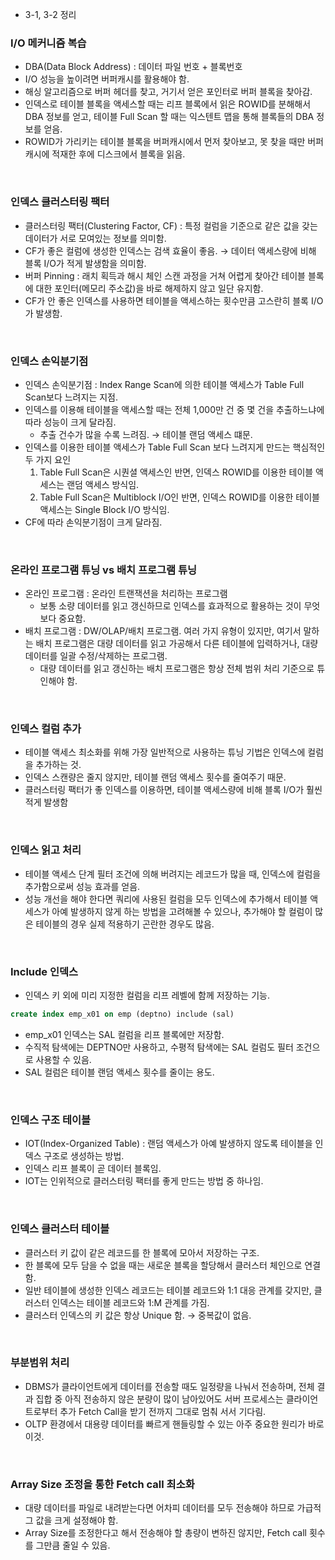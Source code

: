 * 3-1, 3-2 정리 

### I/O 메커니즘 복습

- DBA(Data Block Address) : 데이터 파일 번호 + 블록번호
- I/O 성능을 높이려면 버퍼캐시를 활용해야 함.
- 해싱 알고리즘으로 버퍼 헤더를 찾고, 거기서 얻은 포인터로 버퍼 블록을 찾아감.
- 인덱스로 테이블 블록을 액세스할 때는 리프 블록에서 읽은 ROWID를 분해해서 DBA 정보를 얻고, 테이블 Full Scan 할 때는 익스텐트 맵을 통해 블록들의 DBA 정보를 얻음.
- ROWID가 가리키는 테이블 블록을 버퍼캐시에서 먼저 찾아보고, 못 찾을 때만 버퍼캐시에 적재한 후에 디스크에서 블록을 읽음.

<br>

### 인덱스 클러스터링 팩터

- 클러스터링 팩터(Clustering Factor, CF) : 특정 컬럼을 기준으로 같은 값을 갖는 데이터가 서로 모여있는 정보를 의미함.
- CF가 좋은 컬럼에 생성한 인덱스는 검색 효율이 좋음. → 데이터 액세스량에 비해 블록 I/O가 적게 발생함을 의미함.
- 버퍼 Pinning :  래치 획득과 해시 체인 스캔 과정을 거쳐 어렵게 찾아간 테이블 블록에 대한 포인터(메모리 주소값)을 바로 해제하지 않고 일단 유지함.
- CF가 안 좋은 인덱스를 사용하면 테이블을 액세스하는 횟수만큼 고스란히 블록 I/O가 발생함.

<br>

### 인덱스 손익분기점

- 인덱스 손익분기점 : Index Range Scan에 의한 테이블 액세스가 Table Full Scan보다 느려지는 지점.
- 인덱스를 이용해 테이블을 액세스할 때는 전체 1,000만 건 중 몇 건을 추출하느냐에 따라 성능이 크게 달라짐.
    - 추출 건수가 많을 수록 느려짐. → 테이블 랜덤 액세스 떄문.
- 인덱스를 이용한 테이블 액세스가 Table Full Scan 보다 느려지게 만드는 핵심적인 두 가지 요인
    1. Table Full Scan은 시퀀셜 액세스인 반면, 인덱스 ROWID를 이용한 테이블 액세스는 랜덤 액세스 방식임.
    2. Table Full Scan은 Multiblock I/O인 반면, 인덱스 ROWID를 이용한 테이블 액세스는 Single Block I/O 방식임.
- CF에 따라 손익분기점이 크게 달라짐.

<br>

### 온라인 프로그램 튜닝 vs 배치 프로그램 튜닝

- 온라인 프로그램 : 온라인 트랜잭션을 처리하는 프로그램
    - 보통 소량 데이터를 읽고 갱신하므로 인덱스를 효과적으로 활용하는 것이 무엇보다 중요함.
- 배치 프로그램 : DW/OLAP/배치 프로그램. 여러 가지 유형이 있지만, 여기서 말하는 배치 프로그램은 대량 데이터를 읽고 가공해서 다른 테이블에 입력하거나, 대량 데이터를 일괄 수정/삭제하는 프로그램.
    - 대량 데이터를 읽고 갱신하는 배치 프로그램은 항상 전체 범위 처리 기준으로 튜인해야 함.

<br>

### 인덱스 컬럼 추가

- 테이블 액세스 최소화를 위해 가장 일반적으로 사용하는 튜닝 기법은 인덱스에 컬럼을 추가하는 것.
- 인덱스 스캔량은 줄지 않지만, 테이블 랜덤 액세스 횟수를 줄여주기 때문.
- 클러스터링 팩터가 좋 인덱스를 이용하면, 테이블 액세스량에 비해 블록 I/O가 훨씬 적게 발생함

<br>

### 인덱스 읽고 처리

- 테이블 액세스 단계 필터 조건에 의해 버려지는 레코드가 많을 때, 인덱스에 컬럼을 추가함으로써 성능 효과를 얻음.
- 성능 개선을 해야 한다면 쿼리에 사용된 컬럼을 모두 인덱스에 추가해서 테이블 액세스가 아예 발생하지 않게 하는 방법을 고려해볼 수 있으나, 추가해야 할 컬럼이 많은 테이블의 경우 실제 적용하기 곤란한 경우도 많음.

<br>

### Include 인덱스

- 인덱스 키 외에 미리 지정한 컬럼을 리프 레벨에 함께 저장하는 기능.

```sql
create index emp_x01 on emp (deptno) include (sal)
```

- emp_x01 인덱스는 SAL 컬럼을 리프 블록에만 저장함.
- 수직적 탐색에는 DEPTNO만 사용하고, 수평적 탐색에는 SAL 컬럼도 필터 조건으로 사용할 수 있음.
- SAL 컬럼은 테이블 랜덤 액세스 횟수를 줄이는 용도.

<br>

### 인덱스 구조 테이블

- IOT(Index-Organized Table) : 랜덤 액세스가 아예 발생하지 않도록 테이블을 인덱스 구조로 생성하는 방법.
- 인덱스 리프 블록이 곧 데이터 블록임.
- IOT는 인위적으로 클러스터링 팩터를 좋게 만드는 방법 중 하나임.

<br>

### 인덱스 클러스터 테이블

- 클러스터 키 값이 같은 레코드를 한 블록에 모아서 저장하는 구조.
- 한 블록에 모두 담을 수 없을 때는 새로운 블록을 할당해서 클러스터 체인으로 연결함.
- 일반 테이블에 생성한 인덱스 레코드는 테이블 레코드와 1:1 대응 관계를 갖지만, 클러스터 인덱스는 테이블 레코드와 1:M 관계를 가짐.
- 클러스터 인덱스의 키 값은 항상 Unique 함. → 중복값이 없음.

<br>

### 부분범위 처리

- DBMS가 클라이언트에게 데이터를 전송할 때도 일정량을 나눠서 전송하며, 전체 결과 집합 중 아직 전송하지 않은 분량이 많이 남아있어도 서버 프로세스는 클라이언트로부터 추가 Fetch Call을 받기 전까지 그대로 멈춰 서서 기다림.
- OLTP 환경에서 대용량 데이터를 빠르게 핸들링할 수 있는 아주 중요한 원리가 바로 이것.

<br>

### Array Size 조정을 통한 Fetch call 최소화

- 대량 데이터를 파일로 내려받는다면 어차피 데이터를 모두 전송해야 하므로 가급적 그 값을 크게 설정해야 함.
- Array Size를 조정한다고 해서 전송해야 할 총량이 변하진 않지만, Fetch call 횟수를 그만큼 줄일 수 있음.
